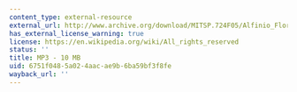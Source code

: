 ```yaml
---
content_type: external-resource
external_url: http://www.archive.org/download/MITSP.724F05/Alfinio_Flores_12805.mp3
has_external_license_warning: true
license: https://en.wikipedia.org/wiki/All_rights_reserved
status: ''
title: MP3 - 10 MB
uid: 6751f048-5a02-4aac-ae9b-6ba59bf3f8fe
wayback_url: ''
---
```

